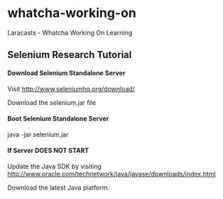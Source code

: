 # whatcha-working-on
Laracasts - Whatcha Working On Learning

## Selenium Research Tutorial

#### Download Selenium Standalone Server
Visit http://www.seleniumhq.org/download/

Download the selenium.jar file

#### Boot Selenium Standalone Server
java -jar selenium.jar

#### If Server DOES NOT START
Update the Java SDK by visiting http://www.oracle.com/technetwork/java/javase/downloads/index.html

Download the latest Java platform.